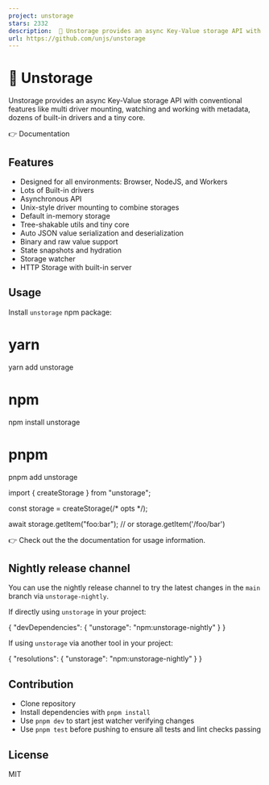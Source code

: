 ```yaml
---
project: unstorage
stars: 2332
description:  💾 Unstorage provides an async Key-Value storage API with conventional features like multi driver mounting, watching and working with metadata, dozens of built-in drivers and a tiny core.
url: https://github.com/unjs/unstorage
---
```


💾 Unstorage
============

Unstorage provides an async Key-Value storage API with conventional features like multi driver mounting, watching and working with metadata, dozens of built-in drivers and a tiny core.

👉 Documentation

Features
--------

-   Designed for all environments: Browser, NodeJS, and Workers
-   Lots of Built-in drivers
-   Asynchronous API
-   Unix-style driver mounting to combine storages
-   Default in-memory storage
-   Tree-shakable utils and tiny core
-   Auto JSON value serialization and deserialization
-   Binary and raw value support
-   State snapshots and hydration
-   Storage watcher
-   HTTP Storage with built-in server

Usage
-----

Install `unstorage` npm package:

# yarn
yarn add unstorage

# npm
npm install unstorage

# pnpm
pnpm add unstorage

import { createStorage } from "unstorage";

const storage \= createStorage(/\* opts \*/);

await storage.getItem("foo:bar"); // or storage.getItem('/foo/bar')

👉 Check out the the documentation for usage information.

Nightly release channel
-----------------------

You can use the nightly release channel to try the latest changes in the `main` branch via `unstorage-nightly`.

If directly using `unstorage` in your project:

{
  "devDependencies": {
    "unstorage": "npm:unstorage-nightly"
  }
}

If using `unstorage` via another tool in your project:

{
  "resolutions": {
    "unstorage": "npm:unstorage-nightly"
  }
}

Contribution
------------

-   Clone repository
-   Install dependencies with `pnpm install`
-   Use `pnpm dev` to start jest watcher verifying changes
-   Use `pnpm test` before pushing to ensure all tests and lint checks passing

License
-------

MIT
